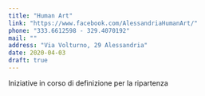 ```yaml
---
title: "Human Art"
link: "https://www.facebook.com/AlessandriaHumanArt/"
phone: "333.6612598 - 329.4070192"
mail: ""
address: "Via Volturno, 29 Alessandria"
date: 2020-04-03
draft: true
---
```


Iniziative in corso di definizione per la ripartenza
